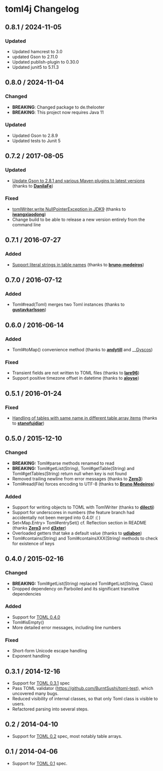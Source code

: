 # toml4j Changelog

## 0.8.1 / 2024-11-05

### Updated

* Updated hamcrest to 3.0
* updated Gson to 2.11.0
* Updated publish-plugin to 0.30.0
* Updated junit5 to 5.11.3

## 0.8.0 / 2024-11-04

### Changed

* **BREAKING**: Changed package to de.thelooter
* **BREAKING**: This project now requires Java 11

### Updated

* Updated Gson to 2.8.9
* Updated tests to Junit 5

## 0.7.2 / 2017-08-05

### Updated

* [Update Gson to 2.8.1 and various Maven plugins to latest versions](https://github.com/mwanji/toml4j/pull/45) (thanks to __[DanilaFe](https://github.com/DanilaFe)__)

### Fixed

* [tomlWriter.write NullPointerException in JDK9](https://github.com/mwanji/toml4j/issues/46) (thanks to __[iwangxiaodong](https://github.com/iwangxiaodong)__)
* Change build to be able to release a new version entirely from the command line

## 0.7.1 / 2016-07-27

### Added
* [Support literal strings in table names](https://github.com/mwanji/toml4j/issues/36) (thanks to __[bruno-medeiros](https://github.com/bruno-medeiros)__)

## 0.7.0 / 2016-07-12

### Added

* Toml#read(Toml) merges two Toml instances (thanks to __[gustavkarlsson](https://github.com/gustavkarlsson)__)

## 0.6.0 / 2016-06-14

### Added

* Toml#toMap() convenience method (thanks to __[andytill](https://github.com/andytill)__ and __[Gyscos](https://github.com/Gyscos)) 

### Fixed

* Transient fields are not written to TOML files (thanks to __[lare96](https://github.com/lare96)__)
* Support positive timezone offset in datetime (thanks to __[aloyse](https://github.com/aloyse)__)

## 0.5.1 / 2016-01-24

### Fixed

* [Handling of tables with same name in different table array items](https://github.com/mwanji/toml4j/issues/26) (thanks to __[stanofujdiar](https://github.com/stanofujdiar)__)

## 0.5.0 / 2015-12-10

### Changed

* __BREAKING:__ Toml#parse methods renamed to read
* __BREAKING:__ Toml#getList(String), Toml#getTable(String) and Toml#getTables(String) return null when key is not found
* Removed trailing newline from error messages (thanks to __[Zero3](https://github.com/Zero3)__)
* Toml#read(File) forces encoding to UTF-8 (thanks to __[Bruno Medeiros](https://github.com/bruno-medeiros)__)

### Added

* Support for writing objects to TOML with TomlWriter (thanks to __[dilecti](https://github.com/dilecti)__)
* Support for underscores in numbers (the feature branch had accidentally not been merged into 0.4.0! :( )
* Set<Map.Entry> Toml#entrySet() cf. Reflection section in README (thanks __[Zero3](https://github.com/Zero3)__ and __[d3xter](https://github.com/d3xter)__)
* Overloaded getters that take a default value (thanks to __[udiabon](https://github.com/udiabon)__)
* Toml#contains(String) and Toml#containsXXX(String) methods to check for existence of keys

## 0.4.0 / 2015-02-16

### Changed

* __BREAKING:__ Toml#getList(String) replaced Toml#getList(String, Class) 
* Dropped dependency on Parboiled and its significant transitive dependencies

### Added

* Support for [TOML 0.4.0](https://github.com/toml-lang/toml/blob/master/versions/en/toml-v0.4.0.md)
* Toml#isEmpty()
* More detailed error messages, including line numbers

### Fixed

* Short-form Unicode escape handling
* Exponent handling

## 0.3.1 / 2014-12-16
* Support for [TOML 0.3.1](https://github.com/toml-lang/toml/tree/v0.3.1) spec
* Pass TOML validator (https://github.com/BurntSushi/toml-test), which uncovered many bugs.
* Reduced visibility of internal classes, so that only Toml class is visible to users.
* Refactored parsing into several steps.

## 0.2 / 2014-04-10
* Support for [TOML 0.2](https://github.com/toml-lang/toml/tree/v0.2.0) spec, most notably table arrays.

## 0.1 / 2014-04-06
* Support for [TOML 0.1](https://github.com/toml-lang/toml/tree/v0.1.0) spec.
